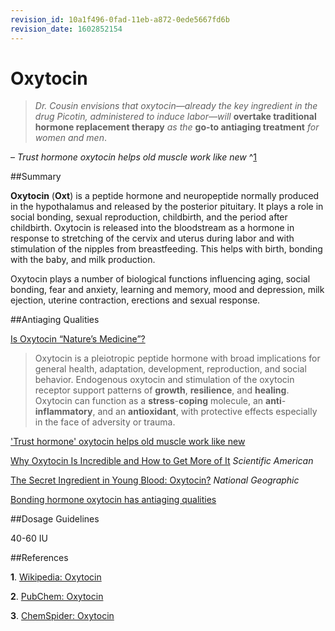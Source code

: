 ```yaml
---
revision_id: 10a1f496-0fad-11eb-a872-0ede5667fd6b
revision_date: 1602852154
---
```


# Oxytocin

> *Dr. Cousin envisions that oxytocin—already the key ingredient in the drug Picotin, administered to induce labor—will* **overtake traditional hormone replacement therapy** *as the* **go-to antiaging treatment** *for women and men*.

– *Trust hormone oxytocin helps old muscle work like new* ^[1](https://www.sciencedaily.com/releases/2014/06/140610112751.htm)


##Summary

**Oxytocin** (**Oxt**) is a peptide hormone and neuropeptide normally produced in the hypothalamus and released by the posterior pituitary. It plays a role in social bonding, sexual reproduction, childbirth, and the period after childbirth. Oxytocin is released into the bloodstream as a hormone in response to stretching of the cervix and uterus during labor and with stimulation of the nipples from breastfeeding. This helps with birth, bonding with the baby, and milk production.

Oxytocin plays a number of biological functions influencing aging, social bonding, fear and anxiety, learning and memory, mood and depression, milk ejection, uterine contraction, erections and sexual response. 


##Antiaging Qualities

[Is Oxytocin “Nature’s Medicine”?](https://pharmrev.aspetjournals.org/content/72/4/829)

>Oxytocin is a pleiotropic peptide hormone with broad implications for general health, adaptation, development, reproduction, and social behavior. Endogenous oxytocin and stimulation of the oxytocin receptor support patterns of **growth**, **resilience**, and **healing**. Oxytocin can function as a **stress**\-**coping** molecule, an **anti**\-**inflammatory**, and an **antioxidant**, with protective effects especially in the face of adversity or trauma. 

['Trust hormone' oxytocin helps old muscle work like new](https://www.sciencedaily.com/releases/2014/06/140610112751.htm)

[Why Oxytocin Is Incredible and How to Get More of It](https://www.scientificamerican.com/article/why-oxytocin-is-incredible-and-how-to-get-more-of-it/) *Scientific American* 

[The Secret Ingredient in Young Blood: Oxytocin?](https://www.nationalgeographic.com/science/phenomena/2014/06/10/the-secret-ingredient-in-young-blood-oxytocin/) *National Geographic*

[Bonding hormone oxytocin has antiaging qualities](https://www.nydailynews.com/life-style/health/oxytocin-anti-aging-qualities-study-article-1.1826276) 


##Dosage Guidelines 

40-60 IU

##References

**1**. [Wikipedia: Oxytocin](https://en.wikipedia.org/wiki/Oxytocin)

**2**. [PubChem: Oxytocin](https://pubchem.ncbi.nlm.nih.gov/compound/Oxytocin)

**3**. [ChemSpider: Oxytocin](http://www.chemspider.com/Chemical-Structure.388434.html)